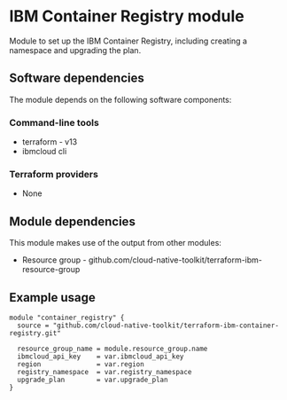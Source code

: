 # IBM Container Registry module

Module to set up the IBM Container Registry, including creating a namespace and upgrading the plan.

## Software dependencies

The module depends on the following software components:

### Command-line tools

- terraform - v13
- ibmcloud cli

### Terraform providers

- None

## Module dependencies

This module makes use of the output from other modules:

- Resource group - github.com/cloud-native-toolkit/terraform-ibm-resource-group

## Example usage

```hcl-terraform
module "container_registry" {
  source = "github.com/cloud-native-toolkit/terraform-ibm-container-registry.git"

  resource_group_name = module.resource_group.name
  ibmcloud_api_key    = var.ibmcloud_api_key
  region              = var.region
  registry_namespace  = var.registry_namespace
  upgrade_plan        = var.upgrade_plan
}
```
